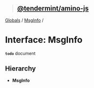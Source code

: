 > ## [@tendermint/amino-js](../README.md)

[Globals](../README.md) / [MsgInfo](msginfo.md) /

# Interface: MsgInfo

**`todo`** document

## Hierarchy

* **MsgInfo**